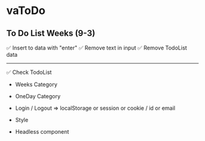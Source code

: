 # vaToDo

## To Do List Weeks (9-3)

✅ Insert to data with "enter"
✅ Remove text in input
✅ Remove TodoList data

---

✅ Check TodoList

- Weeks Category
- OneDay Category
- Login / Logout => localStorage or session or cookie / id or email
- Style

- Headless component
